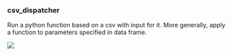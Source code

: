 ### csv_dispatcher

Run a python function based on a csv with input for it.
More generally, apply a function to parameters specified in data frame.


![](http://url/to/img.png?raw=true)

